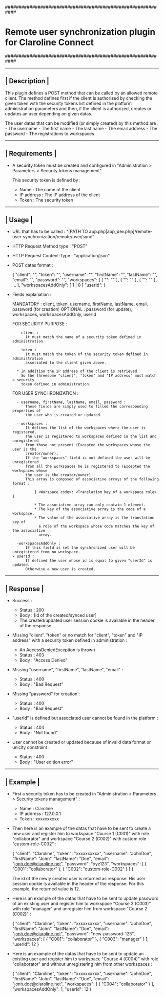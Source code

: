 ############################################################
# Remote user synchronization plugin for Claroline Connect #
############################################################


---------------
| Description |
---------------

This plugin defines a POST method that can be called by an allowed remote client.
The method defines first if the client is authorized by checking the given token with
the security tokens list defined in the platform administration parameters
and then, if the client is authorized, creates or updates an user depending on given datas.

The user datas that can be modified (or simply created) by this method are :
    - The username
    - The first name
    - The last name
    - The email address
    - The password
    - The registrations to workspaces


----------------
| Requirements |
----------------

* A security token must be created and configured in "Administration > Parameters > Security tokens management".

    This security token is defined by :
    - Name : The name of the client
    - IP address : The IP address of the client
    - Token : The security token


---------
| Usage |
---------

* URL that has to be called :
"[PATH TO app.php|app_dev.php]/remote-user-synchronization/remote/user/sync"

* HTTP Request Method type : "POST"

* HTTP Request Content-Type : "application/json"

* POST datas format :

    {
        "client": "<Name of the client defined in Administration>",
        "token": "<Token defined in Administration>",
        "username": "<Username>",
        "firstName": "<First name>",
        "lastName": "<Last name>",
        "email": "<Email address>",
        "password": "<Password>",
        "workspaces":
        [
            {
                "<Workspace code>": "<Translation key of a workspace role>"
            },
            {
                "<Workspace code>": "<Translation key of a workspace role>"
            },
            {
                "<Workspace code>": "<Translation key of a workspace role>"
            },
            ...
        ],
        "workspacesAddOnly": [ 1 | 0 ]
        "userId": <Id of an user>
    }

* Fields explanation :

    MANDATORY : client, token, username, firstName, lastName, email, password (for creation)
    OPTIONAL : password (for update), workspaces, workspacesAddOnly, userId

    FOR SECURITY PURPOSE :

        - client :
            It must match the name of a security token defined in administration.

        - token :
            It must match the token of the security token defined in administration
            associated to the client given above.

        * In addition the IP address of the client is retrieved.
          So the threesome "client", "token" and "IP address" must match a security
          token defined in administration.

    FOR USER SYNCHRONIZATION :

        - username, firstName, lastName, email, password :
            These fields are simply used to filled the corresponding properties of
            the user who is created or updated.

        - workspaces :
            It defines the list of the workspaces where the user is registered.
            The user is registered to workspaces defined in the list and unregistered
            from those not present (Excepted the workspaces whose the user is the
            creator/owner).
            If the "workspaces" field is not defined the user will be unregistered
            from all the workspaces he is registered to (Excepted the workspaces whose
            the user is the creator/owner).
            This array is composed of associative arrays of the following format :

                { <Worspace code>: <Translation key of a workspace role> }
            
                * The associative array can only contain 1 element.
                * The key of the associative array is the code of a workspace.
                * The value of the associative array is the translation key of
                  a role of the workspace whose code matches the key of the associative
                  array.

        -workspacesAddOnly :
            If this field is set the synchronized user will be unregistered from no workspace.
      - userId :
            If defined the user whose id is equal to given "userId" is updated.
            Otherwise a new user is created.


------------
| Response |
------------

* Success :
    
    - Status : 200
    - Body : [Id of the created/synced user]
    - The created/updated user session cookie is available in the header of the
      response

* Missing "client", "token" or no match for "client", "token" and "IP address"
  with a security token defined in administration :

    - An AccessDeniedException is thrown
    - Status : 403
    - Body : "Access Denied"

* Missing "username", "firstName", "lastName", "email" :

    - Status : 400
    - Body : "Bad Request"

* Missing "password" for creation :

    - Status : 400
    - Body : "Bad Request"

* "userId" is defined but associated user cannot be found in the platform :

    - Status : 404
    - Body : "Not found"

* User cannot be created or updated because of invalid data format or unicity
  constraint :

    - Status : 400
    - Body : "User edition error"
  

-----------
| Example |
-----------

* First a security token has to be created in
  "Administration > Parameters > Security tokens management" :

    - Name : Claroline
    - IP address : 127.0.0.1
    - Token : xxxxxxxxxx

* Then here is an example of the datas that have to be sent to create a new user
  and register him to workspace "Course 1 (C001)" with role "collaborator" and
  workspace "Course 2 (C002)" with custom role "custom-role-C002" :

    {
        "client": "Claroline",
        "token": "xxxxxxxxxx",
        "username": "JohnDoe",
        "firstName": "John",
        "lastName": "Doe",
        "email": "jonh.doe@claroline.net",
        "password": "xyz123",
        "workspaces":
        [
            {
                "C001": "collaborator"
            },
            {
                "C002": "custom-role-C002"
            }
        ]
    }

  The id of the newly created user is returned as response. His user session cookie
  is available in the header of the response.
  For this example, the returned value is 12.

* Here is an example of the datas that have to be sent to update password of
  an existing user and register him to workspace "Course 3 (C003)" with role
  "manager" and unregister him from workspace "Course 2 (C002)" :

    {
        "client": "Claroline",
        "token": "xxxxxxxxxx",
        "username": "JohnDoe",
        "firstName": "John",
        "lastName": "Doe",
        "email": "jonh.doe@claroline.net",
        "password": "new-password-123",
        "workspaces":
        [
            {
                "C001": "collaborator"
            },
            {
                "C003": "manager"
            }
        ],
        "userId": 12
    }

* Here is an example of the datas that have to be sent to update an existing user
  and register him to workspace "Course 4 (C004)" with role "collaborator"
  and without unregistering him from other workspaces :

    {
        "client": "Claroline",
        "token": "xxxxxxxxxx",
        "username": "JohnDoe",
        "firstName": "John",
        "lastName": "Doe",
        "email": "jonh.doe@claroline.net",
        "workspaces":
        [
            {
                "C004": "collaborator"
            }
        ],
        "workspacesAddOnly": 1,
        "userId": 12
    }
